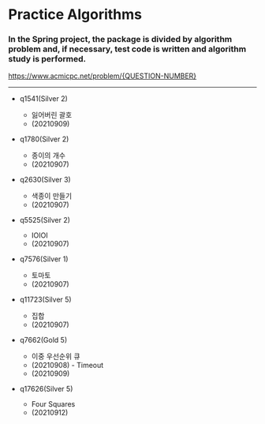 # Practice Algorithms

### In the Spring project, the package is divided by algorithm problem and, if necessary, test code is written and algorithm study is performed.

https://www.acmicpc.net/problem/{QUESTION-NUMBER}

---------------------------------------------------------------------

+ q1541(Silver 2)

  - 잃어버린 괄호
  - (20210909)


+ q1780(Silver 2)

  - 종이의 개수
  - (20210907)
  

+ q2630(Silver 3)

  - 색종이 만들기
  - (20210907)


+ q5525(Silver 2)

  - IOIOI
  - (20210907)


+ q7576(Silver 1)

  - 토마토
  - (20210907)


+ q11723(Silver 5)

  - 집합
  - (20210907)


+ q7662(Gold 5)
  - 이중 우선순위 큐
  - (20210908) - Timeout
  - (20210909)
  

+ q17626(Silver 5)
  - Four Squares
  - (20210912)